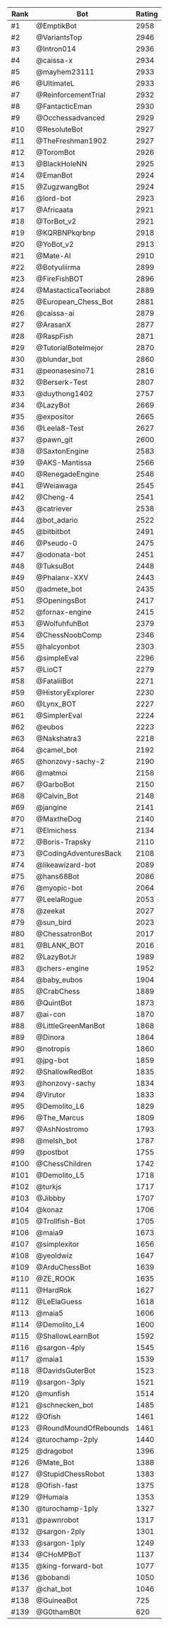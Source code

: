 Rank|Bot|Rating
---|---|---
#1|@EmptikBot|2958
#2|@VariantsTop|2946
#3|@Intron014|2936
#4|@caissa-x|2934
#5|@mayhem23111|2933
#6|@UltimateL|2933
#7|@ReinforcementTrial|2932
#8|@FantacticEman|2930
#9|@Occhessadvanced|2929
#10|@ResoluteBot|2927
#11|@TheFreshman1902|2927
#12|@ToromBot|2926
#13|@BlackHoleNN|2925
#14|@EmanBot|2924
#15|@ZugzwangBot|2924
#16|@lord-bot|2923
#17|@Africaata|2921
#18|@TorBot_v2|2921
#19|@KQRBNPkqrbnp|2918
#20|@YoBot_v2|2913
#21|@Mate-AI|2910
#22|@Botyuliirma|2899
#23|@FireFishBOT|2896
#24|@MastacticaTeoriabot|2889
#25|@European_Chess_Bot|2881
#26|@caissa-ai|2879
#27|@ArasanX|2877
#28|@RaspFish|2871
#29|@TutorialBotelmejor|2870
#30|@blundar_bot|2860
#31|@peonasesino71|2816
#32|@Berserk-Test|2807
#33|@duythong1402|2757
#34|@LazyBot|2669
#35|@expositor|2665
#36|@Leela8-Test|2627
#37|@pawn_git|2600
#38|@SaxtonEngine|2583
#39|@AKS-Mantissa|2566
#40|@RenegadeEngine|2546
#41|@Weiawaga|2545
#42|@Cheng-4|2541
#43|@catriever|2538
#44|@bot_adario|2522
#45|@bitbitbot|2491
#46|@Pseudo-0|2475
#47|@odonata-bot|2451
#48|@TuksuBot|2448
#49|@Phalanx-XXV|2443
#50|@admete_bot|2435
#51|@OpeningsBot|2417
#52|@fornax-engine|2415
#53|@WolfuhfuhBot|2379
#54|@ChessNoobComp|2346
#55|@halcyonbot|2303
#56|@simpleEval|2296
#57|@LioCT|2279
#58|@FataliiBot|2271
#59|@HistoryExplorer|2230
#60|@Lynx_BOT|2227
#61|@SimplerEval|2224
#62|@eubos|2223
#63|@Nakshatra3|2218
#64|@camel_bot|2192
#65|@honzovy-sachy-2|2190
#66|@matmoi|2158
#67|@GarboBot|2150
#68|@Calvin_Bot|2148
#69|@jangine|2141
#70|@MaxtheDog|2140
#71|@Elmichess|2134
#72|@Boris-Trapsky|2110
#73|@CodingAdventuresBack|2108
#74|@likeawizard-bot|2089
#75|@hans68Bot|2086
#76|@myopic-bot|2064
#77|@LeelaRogue|2053
#78|@zeekat|2027
#79|@sun_bird|2023
#80|@ChessatronBot|2017
#81|@BLANK_BOT|2016
#82|@LazyBotJr|1989
#83|@chers-engine|1952
#84|@baby_eubos|1904
#85|@CrabChess|1889
#86|@QuintBot|1873
#87|@ai-con|1870
#88|@LittleGreenManBot|1868
#89|@Dinora|1864
#90|@notropis|1860
#91|@jpg-bot|1859
#92|@ShallowRedBot|1835
#93|@honzovy-sachy|1834
#94|@Virutor|1833
#95|@Demolito_L6|1829
#96|@The_Marcus|1809
#97|@AshNostromo|1793
#98|@melsh_bot|1787
#99|@postbot|1755
#100|@ChessChildren|1742
#101|@Demolito_L5|1718
#102|@turkjs|1717
#103|@Jibbby|1707
#104|@konaz|1706
#105|@Trollfish-Bot|1705
#106|@maia9|1673
#107|@simplexitor|1656
#108|@yeoldwiz|1647
#109|@ArduChessBot|1639
#110|@ZE_ROOK|1635
#111|@HardRok|1627
#112|@LeElaGuess|1618
#113|@maia5|1606
#114|@Demolito_L4|1600
#115|@ShallowLearnBot|1592
#116|@sargon-4ply|1545
#117|@maia1|1539
#118|@DavidsGuterBot|1523
#119|@sargon-3ply|1521
#120|@munfish|1514
#121|@schnecken_bot|1485
#122|@Ofish|1461
#123|@RoundMoundOfRebounds|1461
#124|@turochamp-2ply|1440
#125|@dragobot|1396
#126|@Mate_Bot|1388
#127|@StupidChessRobot|1383
#128|@Ofish-fast|1375
#129|@Humaia|1353
#130|@turochamp-1ply|1327
#131|@pawnrobot|1317
#132|@sargon-2ply|1301
#133|@sargon-1ply|1249
#134|@CHoMPBoT|1137
#135|@king-forward-bot|1077
#136|@bobandi|1050
#137|@chat_bot|1046
#138|@GuineaBot|725
#139|@G0thamB0t|620
